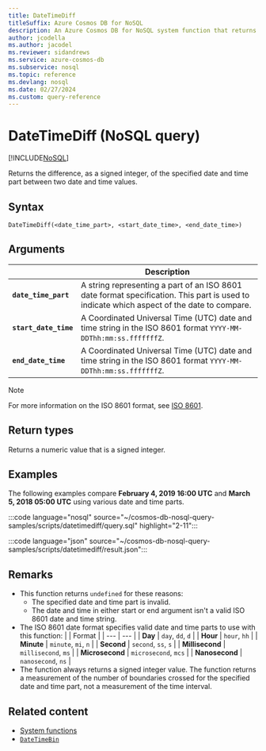 ```yaml
---
title: DateTimeDiff
titleSuffix: Azure Cosmos DB for NoSQL
description: An Azure Cosmos DB for NoSQL system function that returns the difference of a specific part between two date and times.
author: jcodella
ms.author: jacodel
ms.reviewer: sidandrews
ms.service: azure-cosmos-db
ms.subservice: nosql
ms.topic: reference
ms.devlang: nosql
ms.date: 02/27/2024
ms.custom: query-reference
---
```


# DateTimeDiff (NoSQL query)

[!INCLUDE[NoSQL](../../includes/appliesto-nosql.md)]

Returns the difference, as a signed integer, of the specified date and time part between two date and time values.
  
## Syntax
  
```nosql
DateTimeDiff(<date_time_part>, <start_date_time>, <end_date_time>)
```

## Arguments

| | Description |
| --- | --- |
| **`date_time_part`** | A string representing a part of an ISO 8601 date format specification. This part is used to indicate which aspect of the date to compare. |
| **`start_date_time`** | A Coordinated Universal Time (UTC) date and time string in the ISO 8601 format `YYYY-MM-DDThh:mm:ss.fffffffZ`. |
| **`end_date_time`** | A Coordinated Universal Time (UTC) date and time string in the ISO 8601 format `YYYY-MM-DDThh:mm:ss.fffffffZ`. |

> [!NOTE]
> For more information on the ISO 8601 format, see [ISO 8601](https://wikipedia.org/wiki/ISO_8601).

## Return types

Returns a numeric value that is a signed integer.

## Examples

The following examples compare **February 4, 2019 16:00 UTC** and **March 5, 2018 05:00 UTC** using various date and time parts.

:::code language="nosql" source="~/cosmos-db-nosql-query-samples/scripts/datetimediff/query.sql" highlight="2-11":::

:::code language="json" source="~/cosmos-db-nosql-query-samples/scripts/datetimediff/result.json":::

## Remarks

- This function returns `undefined` for these reasons:
  - The specified date and time part is invalid.
  - The date and time in either start or end argument isn't a valid ISO 8601 date and time string.
- The ISO 8601 date format specifies valid date and time parts to use with this function:
    | | Format |
    | --- | --- |
    | **Day** | `day`, `dd`, `d` |
    | **Hour** | `hour`, `hh` |
    | **Minute** | `minute`, `mi`, `n` |
    | **Second** | `second`, `ss`, `s` |
    | **Millisecond** | `millisecond`, `ms` |
    | **Microsecond** | `microsecond`, `mcs` |
    | **Nanosecond** | `nanosecond`, `ns` |
- The function always returns a signed integer value. The function returns a measurement of the number of boundaries crossed for the specified date and time part, not a measurement of the time interval.

## Related content

- [System functions](system-functions.yml)
- [`DateTimeBin`](datetimebin.md)
